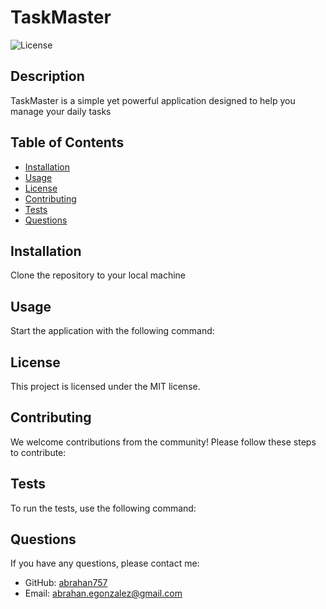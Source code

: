 
# TaskMaster

![License](https://img.shields.io/badge/License-MIT-blue)

## Description
TaskMaster is a simple yet powerful application designed to help you manage your daily tasks

## Table of Contents
- [Installation](#installation)
- [Usage](#usage)
- [License](#license)
- [Contributing](#contributing)
- [Tests](#tests)
- [Questions](#questions)

## Installation
Clone the repository to your local machine

## Usage
Start the application with the following command:

## License
This project is licensed under the MIT license.

## Contributing
We welcome contributions from the community! Please follow these steps to contribute:

## Tests
To run the tests, use the following command:

## Questions
If you have any questions, please contact me:
- GitHub: [abrahan757](https://github.com/abrahan757)
- Email: [abrahan.egonzalez@gmail.com](mailto:abrahan.egonzalez@gmail.com)
